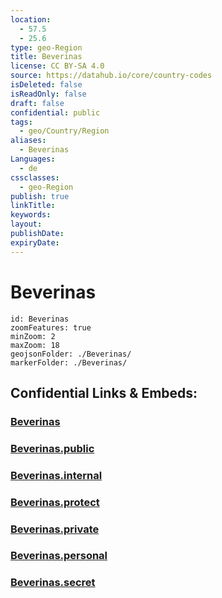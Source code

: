 ```yaml
---
location:
  - 57.5
  - 25.6
type: geo-Region
title: Beverinas
license: CC BY-SA 4.0
source: https://datahub.io/core/country-codes
isDeleted: false
isReadOnly: false
draft: false
confidential: public
tags:
  - geo/Country/Region
aliases:
  - Beverinas
Languages:
  - de
cssclasses:
  - geo-Region
publish: true
linkTitle:
keywords:
layout:
publishDate:
expiryDate:
---
```


# Beverinas

```leaflet
id: Beverinas
zoomFeatures: true 
minZoom: 2 
maxZoom: 18
geojsonFolder: ./Beverinas/
markerFolder: ./Beverinas/
```


## Confidential Links & Embeds: 

### [Beverinas](/_Standards/Earth/Continent/Europe/Europe~North/Latvia/Counties/Beverinas.md) 

### [Beverinas.public](/_public/Earth/Continent/Europe/Europe~North/Latvia/Counties/Beverinas.public.md) 

### [Beverinas.internal](/_internal/Earth/Continent/Europe/Europe~North/Latvia/Counties/Beverinas.internal.md) 

### [Beverinas.protect](/_protect/Earth/Continent/Europe/Europe~North/Latvia/Counties/Beverinas.protect.md) 

### [Beverinas.private](/_private/Earth/Continent/Europe/Europe~North/Latvia/Counties/Beverinas.private.md) 

### [Beverinas.personal](/_personal/Earth/Continent/Europe/Europe~North/Latvia/Counties/Beverinas.personal.md) 

### [Beverinas.secret](/_secret/Earth/Continent/Europe/Europe~North/Latvia/Counties/Beverinas.secret.md)

